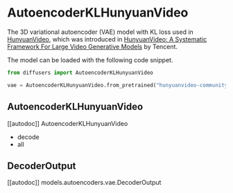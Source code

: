 <!-- Copyright 2024 The HuggingFace Team. All rights reserved.

Licensed under the Apache License, Version 2.0 (the "License"); you may not use this file except in compliance with
the License. You may obtain a copy of the License at

http://www.apache.org/licenses/LICENSE-2.0

Unless required by applicable law or agreed to in writing, software distributed under the License is distributed on
an "AS IS" BASIS, WITHOUT WARRANTIES OR CONDITIONS OF ANY KIND, either express or implied. See the License for the
specific language governing permissions and limitations under the License. -->

# AutoencoderKLHunyuanVideo

The 3D variational autoencoder (VAE) model with KL loss used in [HunyuanVideo](https://github.com/hunyuanvideo-community/HunyuanVideo/), which was introduced in [HunyuanVideo: A Systematic Framework For Large Video Generative Models](https://huggingface.co/papers/2412.03603) by Tencent.

The model can be loaded with the following code snippet.

```python
from diffusers import AutoencoderKLHunyuanVideo

vae = AutoencoderKLHunyuanVideo.from_pretrained("hunyuanvideo-community/HunyuanVideo", subfolder="vae", torch_dtype=torch.float16)
```

## AutoencoderKLHunyuanVideo

[[autodoc]] AutoencoderKLHunyuanVideo
  - decode
  - all

## DecoderOutput

[[autodoc]] models.autoencoders.vae.DecoderOutput
